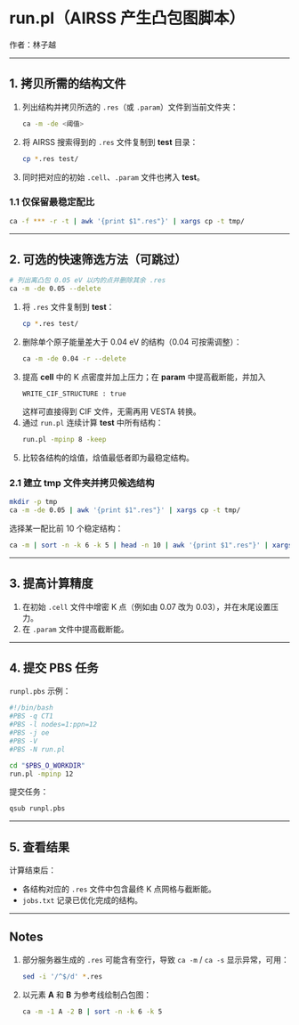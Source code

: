 # run.pl（AIRSS 产生凸包图脚本）

作者：林子越  

---

## 1. 拷贝所需的结构文件

1. 列出结构并拷贝所选的 `.res`（或 `.param`）文件到当前文件夹：
   ```bash
   ca -m -de <阈值>
   ```
2. 将 AIRSS 搜索得到的 `.res` 文件复制到 **test** 目录：
   ```bash
   cp *.res test/
   ```
3. 同时把对应的初始 `.cell`、`.param` 文件也拷入 **test**。

### 1.1 仅保留最稳定配比

```bash
ca -f *** -r -t | awk '{print $1".res"}' | xargs cp -t tmp/
```

---

## 2. 可选的快速筛选方法（可跳过）

```bash
# 列出离凸包 0.05 eV 以内的点并删除其余 .res
ca -m -de 0.05 --delete
```

1. 将 `.res` 文件复制到 **test**：
   ```bash
   cp *.res test/
   ```
2. 删除单个原子能量差大于 0.04 eV 的结构（0.04 可按需调整）：
   ```bash
   ca -m -de 0.04 -r --delete
   ```
3. 提高 **cell** 中的 K 点密度并加上压力；在 **param** 中提高截断能，并加入  
   ```text
   WRITE_CIF_STRUCTURE : true
   ```
   这样可直接得到 CIF 文件，无需再用 VESTA 转换。
4. 通过 `run.pl` 连续计算 **test** 中所有结构：
   ```bash
   run.pl -mpinp 8 -keep
   ```
5. 比较各结构的焓值，焓值最低者即为最稳定结构。

### 2.1 建立 tmp 文件夹并拷贝候选结构

```bash
mkdir -p tmp
ca -m -de 0.05 | awk '{print $1".res"}' | xargs cp -t tmp/
```

选择某一配比前 10 个稳定结构：
```bash
ca -m | sort -n -k 6 -k 5 | head -n 10 | awk '{print $1".res"}' | xargs cp -t tmp/
```

---

## 3. 提高计算精度

1. 在初始 `.cell` 文件中增密 K 点（例如由 0.07 改为 0.03），并在末尾设置压力。
2. 在 `.param` 文件中提高截断能。

---

## 4. 提交 PBS 任务

`runpl.pbs` 示例：
```bash
#!/bin/bash
#PBS -q CT1
#PBS -l nodes=1:ppn=12
#PBS -j oe
#PBS -V
#PBS -N run.pl

cd "$PBS_O_WORKDIR"
run.pl -mpinp 12
```

提交任务：
```bash
qsub runpl.pbs
```

---

## 5. 查看结果

计算结束后：
* 各结构对应的 `.res` 文件中包含最终 K 点网格与截断能。
* `jobs.txt` 记录已优化完成的结构。

---

## Notes

1. 部分服务器生成的 `.res` 可能含有空行，导致 `ca -m` / `ca -s` 显示异常，可用：
   ```bash
   sed -i '/^$/d' *.res
   ```
2. 以元素 **A** 和 **B** 为参考线绘制凸包图：
   ```bash
   ca -m -1 A -2 B | sort -n -k 6 -k 5
   ```